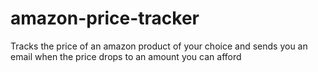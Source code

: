 # amazon-price-tracker
Tracks the price of an amazon product of your choice and sends you an email when the price drops to an amount you can afford
